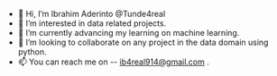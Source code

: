 - 👋 Hi, I’m Ibrahim Aderinto @Tunde4real
- 👀 I’m interested in data related projects.
- 🌱 I’m currently advancing my learning on machine learning.
- 💞️ I’m looking to collaborate on any project in the data domain using python.
- 📫 You can reach me on -- ib4real914@gmail.com .

<!---
Tunde4real/Tunde4real is a ✨ special ✨ repository because its `README.md` (this file) appears on your GitHub profile.
You can click the Preview link to take a look at your changes.
--->
